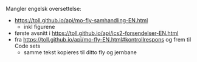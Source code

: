 Mangler engelsk oversettelse:

* https://toll.github.io/api/mo-fly-samhandling-EN.html
	* inkl figurene 
* første avsnitt i https://toll.github.io/api/ics2-forsendelser-EN.html
* fra https://toll.github.io/api/mo-fly-EN.html#kontrollrespons og frem til Code sets
	* samme tekst kopieres til ditto fly og jernbane

